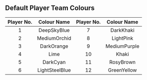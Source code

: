## Default Player Team Colours ##

| Player No. | Colour Name   | Player No. |Colour Name    |
| :--------: | :-----------: | :--------: | :-----------: |
| 1          | DeepSkyBlue   | 7          |DarkKhaki      |
| 2          | MediumOrchid  | 8          |LightPink      |
| 3          | DarkOrange    | 9          |MediumPurple   |
| 4          | Lime          | 10         |Khaki          |
| 5          | DarkCyan      | 11         |RosyBrown      |
| 6          | LightSteelBlue| 12         |GreenYellow    |
